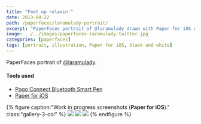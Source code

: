 ```yaml
---
title: "Feet up relaxin'"
date: 2013-08-22
path: /paperfaces/laramulady-portrait/
excerpt: "PaperFaces portrait of @laramulady drawn with Paper for iOS on an iPad."
image: ../../images/paperfaces-laramulady-twitter.jpg
categories: [paperfaces]
tags: [portrait, illustration, Paper for iOS, black and white]
---
```


PaperFaces portrait of [@laramulady](https://twitter.com/laramulady).

#### Tools used

- [Pogo Connect Bluetooth Smart Pen](https://www.amazon.com/gp/product/B009K448L4/ref=as_li_ss_tl?ie=UTF8&camp=1789&creative=390957&creativeASIN=B009K448L4&linkCode=as2&tag=mademist-20)
- [Paper for iOS](https://paper.bywetransfer.com/)

{% figure caption:"Work in progress screenshots (**Paper for iOS**)." class:"gallery-3-col" %}
[![](../../images/paperfaces-laramulady-process-1-600.jpg)](../../images/paperfaces-laramulady-process-1-lg.jpg)
[![](../../images/paperfaces-laramulady-process-2-600.jpg)](../../images/paperfaces-laramulady-process-2-lg.jpg)
[![](../../images/paperfaces-laramulady-process-3-600.jpg)](../../images/paperfaces-laramulady-process-3-lg.jpg)
{% endfigure %}

